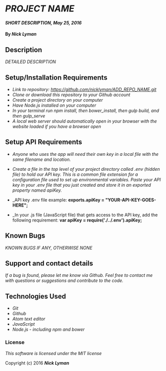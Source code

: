 # _PROJECT NAME_

#### _SHORT DESCRIPTION, May 25, 2016_

#### By _**Nick Lyman**_

## Description

_DETAILED DESCRIPTION_

## Setup/Installation Requirements

* _Link to repository: https://github.com/nicklyman/ADD_REPO_NAME.git_
* _Clone or download this repository to your Github account_
* _Create a project directory on your computer_
* _Have Node.js installed on your computer_
* _In your terminal run npm install, then bower_install, then gulp build, and then gulp_serve_
* _A local web server should automatically open in your browser with the website loaded if you have a browser open_

## Setup API Requirements

* _Anyone who uses the app will need their own key in a local file with the same filename and location._

* _Create a file in the top level of your project directory called .env (hidden file) to hold our API key. This is a common file extension for a configuration file used to set up environmental variables. Paste your API key in your .env file that you just created and store it in an exported property named apiKey._

* _API key .env file example:
**exports.apiKey = "YOUR-API-KEY-GOES-HERE";**

* _In your .js file (JavaScript file) that gets access to the API key, add the following requirement:
**var apiKey = require('./../.env').apiKey;**

## Known Bugs

_KNOWN BUGS IF ANY, OTHERWISE NONE_

## Support and contact details

_If a bug is found, please let me know via Github. Feel free to contact me with questions or suggestions and contribute to the code._

## Technologies Used

* _Git_
* _Github_
* _Atom text editor_
* _JavaScript_
* _Node.js - including npm and bower_

### License

*This software is licensed under the MIT license*

Copyright (c) 2016 **_Nick Lyman_**

